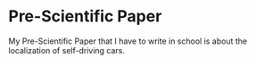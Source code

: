 # Pre-Scientific Paper
My Pre-Scientific Paper that I have to write in school is about the localization of self-driving cars.

